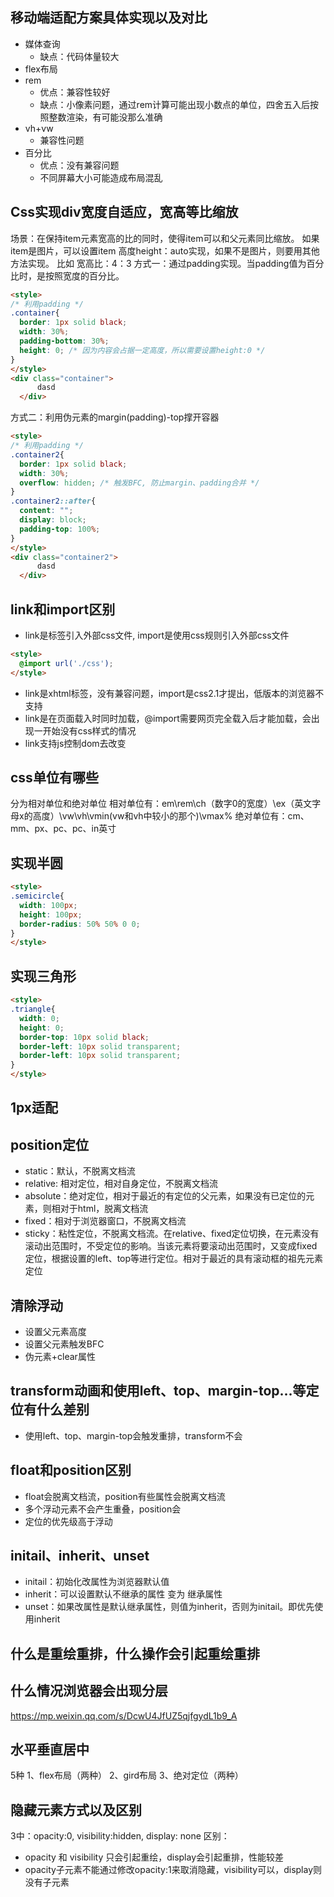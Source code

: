 ## 移动端适配方案具体实现以及对比
+ 媒体查询
  + 缺点：代码体量较大
+ flex布局
+ rem
  + 优点：兼容性较好
  + 缺点：小像素问题，通过rem计算可能出现小数点的单位，四舍五入后按照整数渲染，有可能没那么准确
+ vh+vw
  + 兼容性问题
+ 百分比
  + 优点：没有兼容问题
  + 不同屏幕大小可能造成布局混乱
## Css实现div宽度自适应，宽高等比缩放
场景：在保持item元素宽高的比的同时，使得item可以和父元素同比缩放。
如果item是图片，可以设置item 高度height：auto实现，如果不是图片，则要用其他方法实现。
比如 宽高比：4：3
方式一：通过padding实现。当padding值为百分比时，是按照宽度的百分比。

```html
<style>
/* 利用padding */
.container{
  border: 1px solid black;
  width: 30%;
  padding-bottom: 30%;
  height: 0; /* 因为内容会占据一定高度，所以需要设置height:0 */
}
</style>
<div class="container">
      dasd
  </div>
```
方式二：利用伪元素的margin(padding)-top撑开容器

```html
<style>
/* 利用padding */
.container2{
  border: 1px solid black;
  width: 30%;
  overflow: hidden; /* 触发BFC, 防止margin、padding合并 */
}
.container2::after{
  content: "";
  display: block;
  padding-top: 100%;
}
</style>
<div class="container2">
      dasd
  </div>
```
## link和import区别
+ link是标签引入外部css文件, import是使用css规则引入外部css文件
```html
<style>
  @import url('./css');
</style>
```
+ link是xhtml标签，没有兼容问题，import是css2.1才提出，低版本的浏览器不支持
+ link是在页面载入时同时加载，@import需要网页完全载入后才能加载，会出现一开始没有css样式的情况
+ link支持js控制dom去改变

## css单位有哪些
分为相对单位和绝对单位
相对单位有：em\rem\ch（数字0的宽度）\ex（英文字母x的高度）\vw\vh\vmin(vw和vh中较小的那个)\vmax\%
绝对单位有：cm、mm、px、pc、pc、in英寸
## 实现半圆
```html
<style>
.semicircle{
  width: 100px;
  height: 100px;
  border-radius: 50% 50% 0 0;
}
</style>

```
## 实现三角形
```html
<style>
.triangle{
  width: 0;
  height: 0;
  border-top: 10px solid black;
  border-left: 10px solid transparent;
  border-left: 10px solid transparent;
}
</style>
```
## 1px适配

## position定位
+ static：默认，不脱离文档流
+ relative: 相对定位，相对自身定位，不脱离文档流
+ absolute：绝对定位，相对于最近的有定位的父元素，如果没有已定位的元素，则相对于html，脱离文档流
+ fixed：相对于浏览器窗口，不脱离文档流
+ sticky：粘性定位，不脱离文档流。在relative、fixed定位切换，在元素没有滚动出范围时，不受定位的影响。当该元素将要滚动出范围时，又变成fixed定位，根据设置的left、top等进行定位。相对于最近的具有滚动框的祖先元素定位

## 清除浮动
+ 设置父元素高度
+ 设置父元素触发BFC
+ 伪元素+clear属性

## transform动画和使用left、top、margin-top...等定位有什么差别
+ 使用left、top、margin-top会触发重排，transform不会
## float和position区别
+ float会脱离文档流，position有些属性会脱离文档流
+ 多个浮动元素不会产生重叠，position会
+ 定位的优先级高于浮动
## initail、inherit、unset
+ initail：初始化改属性为浏览器默认值
+ inherit：可以设置默认不继承的属性 变为 继承属性
+ unset：如果改属性是默认继承属性，则值为inherit，否则为initail。即优先使用inherit

## 什么是重绘重排，什么操作会引起重绘重排
## 什么情况浏览器会出现分层
https://mp.weixin.qq.com/s/DcwU4JfUZ5qjfgydL1b9_A

## 水平垂直居中
5种
1、flex布局（两种）
2、gird布局
3、绝对定位（两种）


## 隐藏元素方式以及区别
3中：opacity:0, visibility:hidden, display: none
区别：
+ opacity 和 visibility 只会引起重绘，display会引起重排，性能较差
+ opacity子元素不能通过修改opacity:1来取消隐藏，visibility可以，display则没有子元素